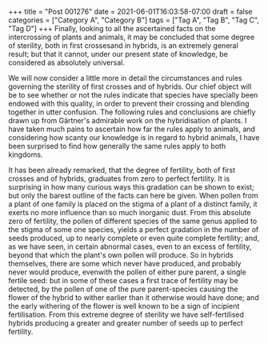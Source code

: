 +++
title = "Post 001276"
date = 2021-06-01T16:03:58-07:00
draft = false
categories = ["Category A", "Category B"]
tags = ["Tag A", "Tag B", "Tag C", "Tag D"]
+++
Finally, looking to all the ascertained facts on the intercrossing of plants and animals, it may be concluded that some degree of sterility, both in first crossesand in hybrids, is an extremely general result; but that it cannot, under our present state of knowledge, be considered as absolutely universal.

We will now consider a little more in detail the circumstances and rules governing the sterility of first crosses and of hybrids. Our chief object will be to see whether or not the rules indicate that species have specially been endowed with this quality, in order to prevent their crossing and blending together in utter confusion. The following rules and conclusions are chiefly drawn up from Gärtner's admirable work on the hybridisation of plants. I have taken much pains to ascertain how far the rules apply to animals, and considering how scanty our knowledge is in regard to hybrid animals, I have been surprised to find how generally the same rules apply to both kingdoms.

It has been already remarked, that the degree of fertility, both of first crosses and of hybrids, graduates from zero to perfect fertility. It is surprising in how many curious ways this gradation can be shown to exist; but only the barest outline of the facts can here be given. When pollen from a plant of one family is placed on the stigma of a plant of a distinct family, it exerts no more influence than so much inorganic dust. From this absolute zero of fertility, the pollen of different species of the same genus applied to the stigma of some one species, yields a perfect gradation in the number of seeds produced, up to nearly complete or even quite complete fertility; and, as we have seen, in certain abnormal cases, even to an excess of fertility, beyond that which the plant's own pollen will produce. So in hybrids themselves, there are some which never have produced, and probably never would produce, evenwith the pollen of either pure parent, a single fertile seed: but in some of these cases a first trace of fertility may be detected, by the pollen of one of the pure parent-species causing the flower of the hybrid to wither earlier than it otherwise would have done; and the early withering of the flower is well known to be a sign of incipient fertilisation. From this extreme degree of sterility we have self-fertilised hybrids producing a greater and greater number of seeds up to perfect fertility.
